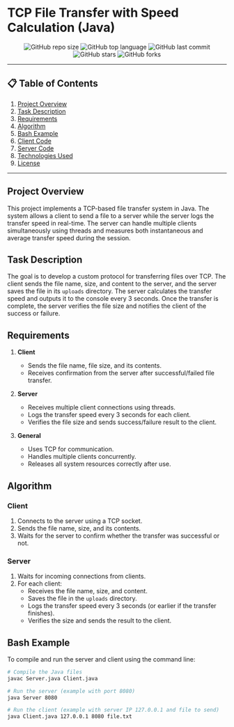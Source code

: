 # TCP File Transfer with Speed Calculation (Java)

<p align="center">
  <img alt="GitHub repo size" src="https://img.shields.io/github/repo-size/your-username/tcp-file-transfer-java?style=for-the-badge">
  <img alt="GitHub top language" src="https://img.shields.io/github/languages/top/your-username/tcp-file-transfer-java?style=for-the-badge">
  <img alt="GitHub last commit" src="https://img.shields.io/github/last-commit/your-username/tcp-file-transfer-java?style=for-the-badge">
  <img alt="GitHub stars" src="https://img.shields.io/github/stars/your-username/tcp-file-transfer-java?style=for-the-badge">
  <img alt="GitHub forks" src="https://img.shields.io/github/forks/your-username/tcp-file-transfer-java?style=for-the-badge">
</p>

---

## 📋 Table of Contents
1. [Project Overview](#project-overview)
2. [Task Description](#task-description)
3. [Requirements](#requirements)
4. [Algorithm](#algorithm)
5. [Bash Example](#bash-example)
6. [Client Code](#client-code)
7. [Server Code](#server-code)
8. [Technologies Used](#technologies-used)
9. [License](#license)

---

## Project Overview

This project implements a TCP-based file transfer system in Java. The system allows a client to send a file to a server while the server logs the transfer speed in real-time. The server can handle multiple clients simultaneously using threads and measures both instantaneous and average transfer speed during the session.

## Task Description

The goal is to develop a custom protocol for transferring files over TCP. The client sends the file name, size, and content to the server, and the server saves the file in its `uploads` directory. The server calculates the transfer speed and outputs it to the console every 3 seconds. Once the transfer is complete, the server verifies the file size and notifies the client of the success or failure.

## Requirements

1. **Client**
   - Sends the file name, file size, and its contents.
   - Receives confirmation from the server after successful/failed file transfer.

2. **Server**
   - Receives multiple client connections using threads.
   - Logs the transfer speed every 3 seconds for each client.
   - Verifies the file size and sends success/failure result to the client.

3. **General**
   - Uses TCP for communication.
   - Handles multiple clients concurrently.
   - Releases all system resources correctly after use.

## Algorithm

### Client
1. Connects to the server using a TCP socket.
2. Sends the file name, size, and its contents.
3. Waits for the server to confirm whether the transfer was successful or not.

### Server
1. Waits for incoming connections from clients.
2. For each client:
   - Receives the file name, size, and content.
   - Saves the file in the `uploads` directory.
   - Logs the transfer speed every 3 seconds (or earlier if the transfer finishes).
   - Verifies the size and sends the result to the client.

## Bash Example

To compile and run the server and client using the command line:

```bash
# Compile the Java files
javac Server.java Client.java

# Run the server (example with port 8080)
java Server 8080

# Run the client (example with server IP 127.0.0.1 and file to send)
java Client.java 127.0.0.1 8080 file.txt
```

